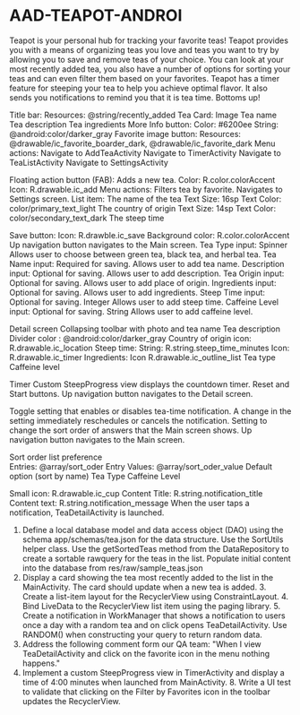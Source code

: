 # AAD-TEAPOT-ANDROI

Teapot is your personal hub for tracking your favorite teas! Teapot provides you with a means of organizing teas you love and teas you want to try by allowing you to save and remove teas of your choice. You can look at your most recently added tea, you also have a number of options for sorting your teas and can even filter them based on your favorites. Teapot has a timer feature for steeping your tea to help you achieve optimal flavor. It also sends you notifications to remind you that it is tea time. Bottoms up!    
 

Title bar:
Resources: @string/recently_added
Tea Card:
Image
Tea name
Tea description
Tea ingredients
More Info button:
Color: #6200ee
String: @android:color/darker_gray
Favorite image button:
Resources: @drawable/ic_favorite_boarder_dark, @drawable/ic_favorite_dark
Menu actions:
Navigate to AddTeaActivity
Navigate to TimerActivity
Navigate to TeaListActivity
Navigate to SettingsActivity
 
 

  Floating action button (FAB):
Adds a new tea.
Color: R.color.colorAccent
Icon: R.drawable.ic_add
Menu actions:
Filters tea by favorite.
Navigates to Settings screen.
List item:
The name of the tea
Text Size: 16sp
Text Color: color/primary_text_light
The country of origin
Text Size: 14sp
Text Color: color/secondary_text_dark
The steep time
 
 

  Save button:
Icon: R.drawble.ic_save
Background color: R.color.colorAccent
Up navigation button navigates to the Main screen.  Tea Type input:
Spinner
Allows user to choose between green tea, black tea, and herbal tea.
Tea Name input:
Required for saving.
Allows user to add tea name.
Description input:
Optional for saving.
Allows user to add description.
Tea Origin input:
Optional for saving.
Allows user to add place of origin.
Ingredients input:
Optional for saving.
Allows user to add ingredients.
Steep Time input:
Optional for saving.
Integer
Allows user to add steep time.
Caffeine Level input:
Optional for saving.
String
Allows user to add caffeine level.
 
 

  Detail screen
Collapsing toolbar with photo and tea name
Tea description
Divider color : @android:color/darker_gray
Country of origin icon: R.drawable.ic_location
Steep time:
String: R.string.steep_time_minutes 
Icon: R.drawable.ic_timer
Ingredients:
Icon R.drawable.ic_outline_list
Tea type
Caffeine level
 
 
  Timer
Custom SteepProgress view displays the countdown timer.
Reset and Start buttons.
Up navigation button navigates to the Detail screen.  

   
Toggle setting that enables or disables tea-time notification. A change in the setting immediately reschedules or cancels the notification.
Setting to change the sort order of answers that the Main screen shows.
 Up navigation button navigates to the Main screen.  

 
  Sort order list preference  
Entries: @array/sort_oder Entry Values: @array/sort_oder_value
Default option (sort by name)
Tea Type
Caffeine Level
 
 
  
Small icon: R.drawable.ic_cup
Content Title: R.string.notification_title
Content text: R.string.notification_message
 When the user taps a notification, TeaDetailActivity is launched.  
 
 
 1. Define a local database model and data access object (DAO) using the schema app/schemas/tea.json for the data structure.
Use the SortUtils helper class.
Use the getSortedTeas method from the DataRepository to create a sortable rawquery for the teas in the list.
Populate initial content into the database from res/raw/sample_teas.json
2. Display a card showing the tea most recently added to the list in the MainActivity. The card should update when a new tea is added.  3. Create a list-item layout for the RecyclerView using ConstraintLayout.  4. Bind LiveData to the RecyclerView list item using the paging library.  5. Create a notification in WorkManager that shows a notification to users once a day with a random tea and on click opens TeaDetailActivity.
Use RANDOM() when constructing your query to return random data.
6. Address the following comment form our QA team:
"When I view TeaDetailActivity and click on the favorite icon in the menu nothing happens."
7. Implement a custom SteepProgress view in TimerActivity and display a time of 4:00 minutes when launched from MainActivity.  8. Write a UI test to validate that clicking on the Filter by Favorites icon in the toolbar updates the RecyclerView.
